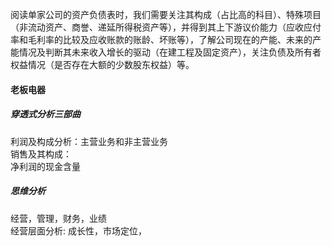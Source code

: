 阅读单家公司的资产负债表时，我们需要关注其构成（占比高的科目）、特殊项目（非流动资产、商誉、递延所得税资产等），并得到其上下游议价能力（应收应付率和毛利率的比较及应收账款的账龄、坏账等），了解公司现在的产能、未来的产能情况及判断其未来收入增长的驱动（在建工程及固定资产），关注负债及所有者权益情况（是否存在大额的少数股东权益）等。    

#### 老板电器
##### 穿透式分析三部曲
利润及构成分析：主营业务和非主营业务  
销售及其构成：  
净利润的现金含量
##### 思维分析
经营，管理，财务，业绩   
经营层面分析: 成长性，市场定位，   
